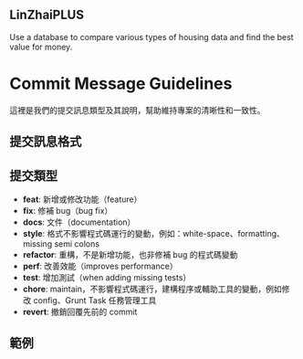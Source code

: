 ## LinZhaiPLUS
Use a database to compare various types of housing data and find the best value for money.

# Commit Message Guidelines

這裡是我們的提交訊息類型及其說明，幫助維持專案的清晰性和一致性。

## 提交訊息格式

## 提交類型

- **feat**: 新增或修改功能（feature）
- **fix**: 修補 bug（bug fix）
- **docs**: 文件（documentation）
- **style**: 格式不影響程式碼運行的變動，例如：white-space、formatting、missing semi colons
- **refactor**: 重構，不是新增功能，也非修補 bug 的程式碼變動
- **perf**: 改善效能（improves performance）
- **test**: 增加測試（when adding missing tests）
- **chore**: maintain，不影響程式碼運行，建構程序或輔助工具的變動，例如修改 config、Grunt Task 任務管理工具
- **revert**: 撤銷回覆先前的 commit

## 範例


